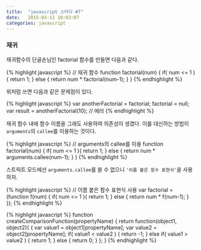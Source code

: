 ```yaml
---
title:  "javascript 스터디 #7"
date:   2015-03-11 10:03:07
categories: javascript
---
```



### 재귀
  
재귀함수의 단골손님인 factorial 함수를 만들면 다음과 같다.
  
{% highlight javascript %}
// 재귀 함수
function factorial(num) {
  if( num <= 1 ){
    return 1;
  } else {
    return num * factorial(num-1);
  }
}
{% endhighlight %}
  
위처럼 쓰면 다음과 같은 문제점이 있다.
  
{% highlight javascript %}
var anotherFactorial = factorial;
factorial = null;
var result = anotherFactorial(10);  // 에러
{% endhighlight %}
  
재귀 함수 내에 함수 이름을 그래도 사용하여 의존성이 생겼다. 이를 대신하는 방법이 `arguments`의 `callee`를 이용하는 것이다.
  
{% highlight javascript %}
// arguments의 callee를 이용
function factorial(num) {
  if( num <= 1 ){
    return 1;
  } else {
    return num * arguments.callee(num-1);
  }
}
{% endhighlight %}
  
스트릭트 모드에선 `arguments.callee`를 쓸 수 없으니 `'이름 붙은 함수 표현식'`을 사용하자.
  
{% highlight javascript %}
// 이름 붙은 함수 표현식 사용
var factorial = (function f(num) {
  if( num <= 1 ){
    return 1;
  } else {
    return num * f(num-1);
  }
});
{% endhighlight %}

  
  

{% highlight javascript %}
function createComparisonFunction(propertyName) {
  return function(object1, object2){ {
    var value1 = object1[propertyName];
    var value2 = object2[propertyName];
    if( value1 < value2 ) {
      return -1;
    } else if( value1 > value2 ) {
      return 1;
    } else {
      return 0;
    }
  };
}
{% endhighlight %}
  
